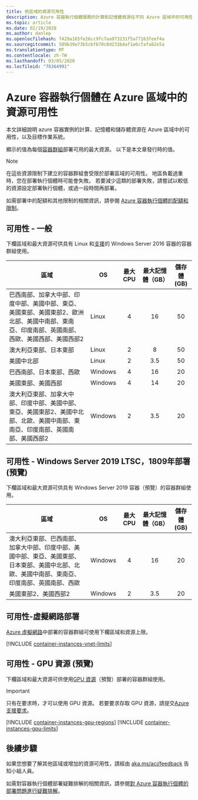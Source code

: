 ```yaml
---
title: 依區域的資源可用性
description: Azure 容器執行個體服務的計算和記憶體資源在不同 Azure 區域中的可用性。
ms.topic: article
ms.date: 02/19/2020
ms.author: danlep
ms.openlocfilehash: f429a165fe26cc9fc7aa973231f5a77163feef4a
ms.sourcegitcommit: 509b39e73b5cbf670c8d231b4af1e6cfafa82e5a
ms.translationtype: MT
ms.contentlocale: zh-TW
ms.lasthandoff: 03/05/2020
ms.locfileid: "78364991"
---
```

# <a name="resource-availability-for-azure-container-instances-in-azure-regions"></a>Azure 容器執行個體在 Azure 區域中的資源可用性

本文詳細說明 azure 容器實例的計算、記憶體和儲存體資源在 Azure 區域中的可用性，以及目標作業系統。 

顯示的值為每個[容器群組](container-instances-container-groups.md)部署可用的最大資源。 以下是本文章發行時的值。 

> [!NOTE]
> 在這些資源限制下建立的容器群組會受限於部署區域的可用性。 地區負載過重時，您在部署執行個體時可能會失敗。 若要減少這類的部署失敗，請嘗試以較低的資源設定部署執行個體，或過一段時間再部署。

如需部署中的配額和其他限制的相關資訊，請參閱 [Azure 容器執行個體的配額和限制](container-instances-quotas.md)。

## <a name="availability---general"></a>可用性 - 一般

下欄區域和最大資源可供具有 Linux 和[支援](container-instances-faq.md#what-windows-base-os-images-are-supported)的 Windows Server 2016 容器的容器群組使用。

| 區域 | OS | 最大 CPU | 最大記憶體（GB） | 儲存體 (GB) |
| -------- | -- | :---: | :-----------: | :---: |
| 巴西南部、加拿大中部、印度中部、美國中部、東亞、美國東部、美國東部2、歐洲北部、美國中南部、東南亞、印度南部、英國南部、西歐、美國西部、美國西部2 | Linux | 4 | 16 | 50 |
| 澳大利亞東部、日本東部 | Linux | 2 | 8 | 50 |
| 美國中北部 | Linux | 2 | 3.5 | 50 |
| 巴西南部、日本東部、西歐 | Windows | 4 | 16 | 20 |
| 美國東部、美國西部 | Windows | 4 | 14 | 20 |
| 澳大利亞東部、加拿大中部、印度中部、美國中部、東亞、美國東部2、美國中北部、北歐、美國中南部、東南亞、印度南部、英國南部、美國西部2 | Windows | 2 | 3.5 | 20 |

## <a name="availability---windows-server-2019-ltsc-1809-deployments-preview"></a>可用性 - Windows Server 2019 LTSC，1809年部署 (預覽)

下欄區域和最大資源可供具有 Windows Server 2019 容器（預覽）的容器群組使用。

| 區域 | OS | 最大 CPU | 最大記憶體（GB） | 儲存體 (GB) |
| -------- | -- | :---: | :-----------: | :---: |
| 澳大利亞東部、巴西南部、加拿大中部、印度中部、美國中部、東亞、美國東部、日本東部、美國中北部、北歐、美國中南部、東南亞、印度南部、英國南部、西歐 | Windows | 4 | 16 | 20 |
| 美國東部2、美國西部2 | Windows | 2 | 3.5 | 20 |


## <a name="availability---virtual-network-deployment"></a>可用性-虛擬網路部署

[Azure 虛擬網路](container-instances-vnet.md)中部署的容器群組可使用下欄區域和資源上限。

[!INCLUDE [container-instances-vnet-limits](../../includes/container-instances-vnet-limits.md)]

## <a name="availability---gpu-resources-preview"></a>可用性 - GPU 資源 (預覽)

下欄區域和最大資源可供使用[GPU 資源](container-instances-gpu.md)（預覽）部署的容器群組使用。

> [!IMPORTANT]
> 只有在要求時，才可以使用 GPU 資源。 若要要求存取 GPU 資源，請提交[Azure 支援要求][azure-support]。

[!INCLUDE [container-instances-gpu-regions](../../includes/container-instances-gpu-regions.md)]
[!INCLUDE [container-instances-gpu-limits](../../includes/container-instances-gpu-limits.md)]

## <a name="next-steps"></a>後續步驟

如果您想要了解其他區域或增加的資源可用性，請經由 [aka.ms/aci/feedback](https://aka.ms/aci/feedback) 告知小組人員。

如需對容器執行個體部署疑難排解的相關資訊，請參閱[對 Azure 容器執行個體的部署問題進行疑難排解](container-instances-troubleshooting.md)。


[azure-support]: https://ms.portal.azure.com/#blade/Microsoft_Azure_Support/HelpAndSupportBlade/newsupportrequest